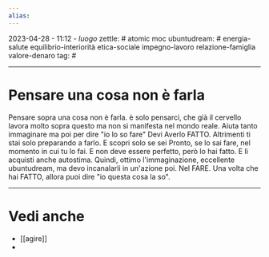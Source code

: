 ```yaml
---
alias: 
---
```

2023-04-28 - 11:12 - *luogo*
zettle: # atomic moc
ubuntudream: # energia-salute equilibrio-interiorità etica-sociale impegno-lavoro relazione-famiglia valore-denaro 
tag: #

---
# Pensare una cosa non è farla


Pensare sopra una cosa non è farla. è solo pensarci, che già il cervello lavora molto sopra questo ma non si manifesta nel mondo reale. Aiuta tanto immaginare ma poi per dire "io lo so fare" Devi Averlo FATTO. Altrimenti ti stai solo preparando a farlo. E scopri solo se sei Pronto, se lo sai fare, nel momento in cui tu lo fai. E non deve essere perfetto, però lo hai fatto. E lì acquisti anche autostima. Quindi, ottimo l'immaginazione, eccellente ubuntudream, ma devo incanalarli in un'azione poi. Nel FARE.
Una volta che hai FATTO, allora puoi dire "io questa cosa la so". 



---
# Vedi anche
- [[agire]]
- 